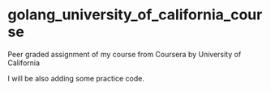 # golang_university_of_california_course
Peer graded assignment of my course from Coursera by University of California 

I will be also adding some practice code.
